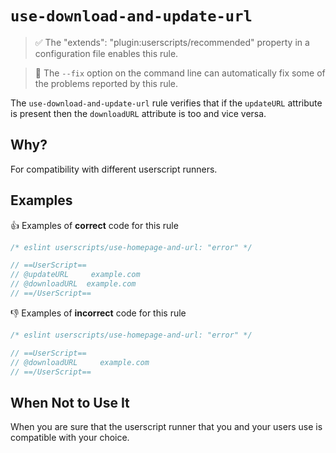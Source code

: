 # `use-download-and-update-url`

> ✅ The "extends": "plugin:userscripts/recommended" property in a configuration file enables this rule.

> 🔧 The `--fix` option on the command line can automatically fix some of the problems reported by this rule.

The `use-download-and-update-url` rule verifies that if the `updateURL` attribute is present then the `downloadURL` attribute is too and vice versa.

## Why?

For compatibility with different userscript runners.

## Examples

👍 Examples of **correct** code for this rule

```js
/* eslint userscripts/use-homepage-and-url: "error" */

// ==UserScript==
// @updateURL     example.com
// @downloadURL  example.com
// ==/UserScript==
```

👎︎ Examples of **incorrect** code for this rule

```js
/* eslint userscripts/use-homepage-and-url: "error" */

// ==UserScript==
// @downloadURL     example.com
// ==/UserScript==
```

## When Not to Use It

When you are sure that the userscript runner that you and your users use is compatible with your choice.

